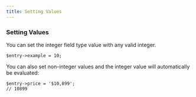```yaml
---
title: Setting Values
---
```


### Setting Values

You can set the integer field type value with any valid integer.

    $entry->example = 10;

You can also set non-integer values and the integer value will automatically be evaluated:

    $entry->price = '$10,899';
    // 10899

